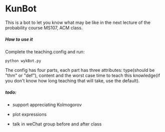 # KunBot

This is a bot to let you know what may be like in the next lecture of the probability course MS107, ACM class. 

##### How to use it

Complete the teaching.config and run: 

```
python wykBot.py
```

The config has four parts, each part has three attributes: type(should be "thm" or "def"), content and the worst case time to teach this knowledge(if you don't know how long teaching that will take, use the default). 

##### todo: 

* support appreciating Kolmogorov

* plot expressions

* talk in weChat group before and after class